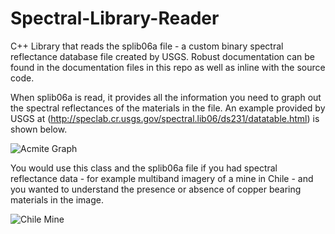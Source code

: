 # Spectral-Library-Reader
C++ Library that reads the splib06a file - a custom binary spectral reflectance database file created by USGS. Robust documentation can be found in the documentation files in this repo as well as inline with the source code.

When splib06a is read, it provides all the information you need to graph out the spectral reflectances of the materials in the file. An example provided by USGS at (http://speclab.cr.usgs.gov/spectral.lib06/ds231/datatable.html) is shown below.

![Acmite Graph](https://github.com/ngageoint/Spectral-Library-Reader/blob/master/Acemite_Graph.gif)

You would use this class and the splib06a file if you had spectral reflectance data - for example multiband imagery of a mine in Chile - and you wanted to understand the presence or absence of copper bearing materials in the image. 

![Chile Mine](https://github.com/ngageoint/Spectral-Library-Reader/blob/master/ChileMine.png)

